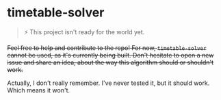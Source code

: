# timetable-solver

> ⚡ This project isn't ready for the world yet.

~~Feel free to help and contribute to the repo! For now, `timetable-solver` cannot be used, as it's currently being built. Don't hesitate to open a new issue and share an idea, about the way this algorithm should or shouldn't work.~~

Actually, I don't really remember. I've never tested it, but it should work.
Which means it won't.
